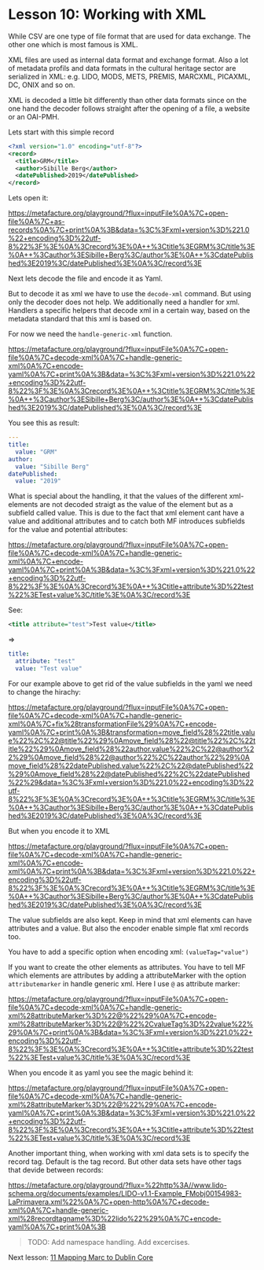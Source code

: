 # Lesson 10: Working with XML

While CSV are one type of file format that are used for data exchange. The other one which is most famous is XML.

XML files are used as internal data format and exchange format.
Also a lot of metadata profils and data formats in the cultural heritage sector are serialized in XML:
e.g. LIDO, MODS, METS, PREMIS, MARCXML, PICAXML, DC, ONIX and so on.

XML is decoded a little bit differently than other data formats since on the one hand
the decoder follows straight after the opening of a file, a website or an OAI-PMH.

Lets start with this simple record

```XML
<?xml version="1.0" encoding="utf-8"?>
<record>
  <title>GRM</title>
  <author>Sibille Berg</author>
  <datePublished>2019</datePublished>
</record>
```


Lets open it:

https://metafacture.org/playground/?flux=inputFile%0A%7C+open-file%0A%7C+as-records%0A%7C+print%0A%3B&data=%3C%3Fxml+version%3D%221.0%22+encoding%3D%22utf-8%22%3F%3E%0A%3Crecord%3E%0A++%3Ctitle%3EGRM%3C/title%3E%0A++%3Cauthor%3ESibille+Berg%3C/author%3E%0A++%3CdatePublished%3E2019%3C/datePublished%3E%0A%3C/record%3E


Next lets decode the file and encode it as Yaml.

But to decode it as xml we have to use the `decode-xml` command. But using only the decoder does not help. We additionally need a handler for xml.
Handlers a specific helpers that decode xml in a certain way, based on the metadata standard that this xml is based on.

For now we need the `handle-generic-xml` function.

https://metafacture.org/playground/?flux=inputFile%0A%7C+open-file%0A%7C+decode-xml%0A%7C+handle-generic-xml%0A%7C+encode-yaml%0A%7C+print%0A%3B&data=%3C%3Fxml+version%3D%221.0%22+encoding%3D%22utf-8%22%3F%3E%0A%3Crecord%3E%0A++%3Ctitle%3EGRM%3C/title%3E%0A++%3Cauthor%3ESibille+Berg%3C/author%3E%0A++%3CdatePublished%3E2019%3C/datePublished%3E%0A%3C/record%3E


You see this as result:

```YAML
---
title:
  value: "GRM"
author:
  value: "Sibille Berg"
datePublished:
  value: "2019"
```

What is special about the handling, it that the values of the different xml-elements are not decoded straigt as the value of the element but as a subfield called value.
This is due to the fact that xml element cant have a value and additional attributes and to catch both MF introduces subfields for the value and potential attributes:

https://metafacture.org/playground/?flux=inputFile%0A%7C+open-file%0A%7C+decode-xml%0A%7C+handle-generic-xml%0A%7C+encode-yaml%0A%7C+print%0A%3B&data=%3C%3Fxml+version%3D%221.0%22+encoding%3D%22utf-8%22%3F%3E%0A%3Crecord%3E%0A++%3Ctitle+attribute%3D%22test%22%3ETest+value%3C/title%3E%0A%3C/record%3E

See:

```XML
<title attribute="test">Test value</title>
```

=>

```YAML
title:
  attribute: "test"
  value: "Test value"
```

For our example above to get rid of the value subfields in the yaml we need to change the hirachy:

https://metafacture.org/playground/?flux=inputFile%0A%7C+open-file%0A%7C+decode-xml%0A%7C+handle-generic-xml%0A%7C+fix%28transformationFile%29%0A%7C+encode-yaml%0A%7C+print%0A%3B&transformation=move_field%28%22title.value%22%2C%22@title%22%29%0Amove_field%28%22@title%22%2C%22title%22%29%0Amove_field%28%22author.value%22%2C%22@author%22%29%0Amove_field%28%22@author%22%2C%22author%22%29%0Amove_field%28%22datePublished.value%22%2C%22@datePublished%22%29%0Amove_field%28%22@datePublished%22%2C%22datePublished%22%29&data=%3C%3Fxml+version%3D%221.0%22+encoding%3D%22utf-8%22%3F%3E%0A%3Crecord%3E%0A++%3Ctitle%3EGRM%3C/title%3E%0A++%3Cauthor%3ESibille+Berg%3C/author%3E%0A++%3CdatePublished%3E2019%3C/datePublished%3E%0A%3C/record%3E


But when you encode it to XML

https://metafacture.org/playground/?flux=inputFile%0A%7C+open-file%0A%7C+decode-xml%0A%7C+handle-generic-xml%0A%7C+encode-xml%0A%7C+print%0A%3B&data=%3C%3Fxml+version%3D%221.0%22+encoding%3D%22utf-8%22%3F%3E%0A%3Crecord%3E%0A++%3Ctitle%3EGRM%3C/title%3E%0A++%3Cauthor%3ESibille+Berg%3C/author%3E%0A++%3CdatePublished%3E2019%3C/datePublished%3E%0A%3C/record%3E

The value subfields are also kept. Keep in mind that xml elements can have attributes and a value. But also the encoder enable simple flat xml records too.

You have to add a specific option when encoding xml: `(valueTag="value")`

If you want to create the other elements as attributes. You have to tell MF which elements are attributes by adding a attributeMarker with the option `attributemarker` in handle generic xml.
Here I use `@` as attribute marker:


https://metafacture.org/playground/?flux=inputFile%0A%7C+open-file%0A%7C+decode-xml%0A%7C+handle-generic-xml%28attributeMarker%3D%22@%22%29%0A%7C+encode-xml%28attributeMarker%3D%22@%22%2CvalueTag%3D%22value%22%29%0A%7C+print%0A%3B&data=%3C%3Fxml+version%3D%221.0%22+encoding%3D%22utf-8%22%3F%3E%0A%3Crecord%3E%0A++%3Ctitle+attribute%3D%22test%22%3ETest+value%3C/title%3E%0A%3C/record%3E

When you encode it as yaml you see the magic behind it:

https://metafacture.org/playground/?flux=inputFile%0A%7C+open-file%0A%7C+decode-xml%0A%7C+handle-generic-xml%28attributeMarker%3D%22@%22%29%0A%7C+encode-yaml%0A%7C+print%0A%3B&data=%3C%3Fxml+version%3D%221.0%22+encoding%3D%22utf-8%22%3F%3E%0A%3Crecord%3E%0A++%3Ctitle+attribute%3D%22test%22%3ETest+value%3C/title%3E%0A%3C/record%3E


Another important thing, when working with xml data sets is to specify the record tag. Default is the tag record. But other data sets have other tags that devide between records:

https://metafacture.org/playground/?flux=%22http%3A//www.lido-schema.org/documents/examples/LIDO-v1.1-Example_FMobj00154983-LaPrimavera.xml%22%0A%7C+open-http%0A%7C+decode-xml%0A%7C+handle-generic-xml%28recordtagname%3D%22lido%22%29%0A%7C+encode-yaml%0A%7C+print%0A%3B

> TODO: Add namespace handling.
> Add excercises.

Next lesson: [11 Mapping Marc to Dublin Core](./11_MARC_to_Dublin_Core.md)
